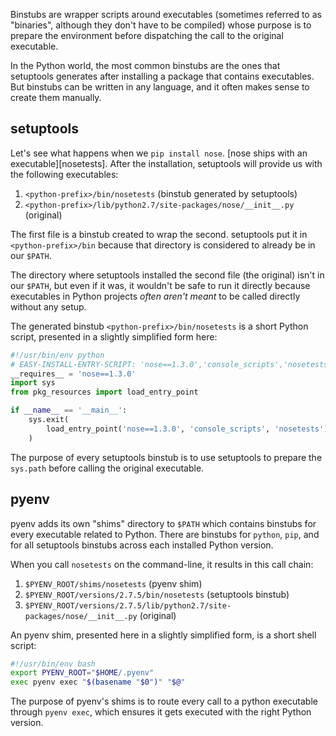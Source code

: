 Binstubs are wrapper scripts around executables (sometimes referred to as
"binaries", although they don't have to be compiled) whose purpose is to prepare
the environment before dispatching the call to the original executable.

In the Python world, the most common binstubs are the ones that setuptools generates
after installing a package that contains executables. But binstubs can be written in
any language, and it often makes sense to create them manually.


## setuptools

Let's see what happens when we `pip install nose`. [nose ships with an
executable][nosetests]. After the
installation, setuptools will provide us with the following executables:

1. `<python-prefix>/bin/nosetests` (binstub generated by setuptools)
1. `<python-prefix>/lib/python2.7/site-packages/nose/__init__.py` (original)

The first file is a binstub created to wrap the second. setuptools put it in
`<python-prefix>/bin` because that directory is considered to already be in our
`$PATH`.

The directory where setuptools installed the second file (the original) isn't in
our `$PATH`, but even if it was, it wouldn't be safe to run it directly because
executables in Python projects *often aren't meant* to be called directly without
any setup.

The generated binstub `<python-prefix>/bin/nosetests` is a short Python script,
presented in a slightly simplified form here:

```py
#!/usr/bin/env python
# EASY-INSTALL-ENTRY-SCRIPT: 'nose==1.3.0','console_scripts','nosetests'
__requires__ = 'nose==1.3.0'
import sys
from pkg_resources import load_entry_point

if __name__ == '__main__':
    sys.exit(
        load_entry_point('nose==1.3.0', 'console_scripts', 'nosetests')()
    )
```

The purpose of every setuptools binstub is to use setuptools to prepare the
`sys.path` before calling the original executable.


## pyenv

pyenv adds its own "shims" directory to `$PATH` which contains binstubs for
every executable related to Python. There are binstubs for `python`, `pip`, and for
all setuptools binstubs across each installed Python version.

When you call `nosetests` on the command-line, it results in this call chain:

1. `$PYENV_ROOT/shims/nosetests` (pyenv shim)
1. `$PYENV_ROOT/versions/2.7.5/bin/nosetests` (setuptools binstub)
1. `$PYENV_ROOT/versions/2.7.5/lib/python2.7/site-packages/nose/__init__.py` (original)

An pyenv shim, presented here in a slightly simplified form, is a short shell script:

```sh
#!/usr/bin/env bash
export PYENV_ROOT="$HOME/.pyenv"
exec pyenv exec "$(basename "$0")" "$@"
```

The purpose of pyenv's shims is to route every call to a python executable through
`pyenv exec`, which ensures it gets executed with the right Python version.
